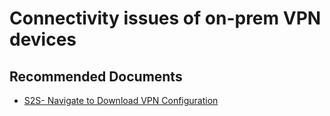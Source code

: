 <properties
  pagetitle="Connectivity issues of on-prem VPN devices"
  service=""
  resource=""
  ms.author="wellee"
  selfhelptype="Generic"
  supporttopicids="32640645"
  productpesids="16572"
  cloudenvironments="public, fairfax, mooncake, blackforest, ussec, usnat"
  articleid="3df9edbf-d104-406a-abbf-ea9daa676127"
  ownershipid="CloudNet_VirtualWAN" />
# Connectivity issues of on-prem VPN devices

## **Recommended Documents**

* [S2S- Navigate to Download VPN Configuration](https://docs.microsoft.com/azure/virtual-wan/virtual-wan-site-to-site-portal)